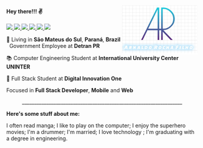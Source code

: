 </h4> 
<p align="left">
  <img src="https://github.com/arnaldorocha/arnaldorocha/blob/master/.github/assets/image%202.jpg" width="200"  align="right" />
</p>
  <h4 align="left">
  Hey there!!! ✌️
    </h4>
</p>
<p align="left">
<a 
   href="http://api.whatsapp.com/send?1=pt_BR&phone=5542988297314" 
   alt="WhatsApp"
   target="blank" 
   >  
  <img src="https://img.shields.io/badge/-Whatsapp-4CA143?style=flat-square&labelColor=4CA143&logo=whatsapp&logoColor=white&link" />
  </a>
  <a href="mailto:arnaldorochafilho@gmail.com"
     alt="https://mail.google.com"
     target="blank"
     >
  </a>
  <a
     href="https://www.linkedin.com/in/arnaldo-rocha-filho-52ba03163/"
     alt="LinkedIn"
     Target="blank"
     >
    <img src="https://img.shields.io/badge/-LinkedIn-blue?style=flat-square&logo=Linkedin&logoColor=white&link" />
  </a>
  <a
     href="https://github.com/arnaldorocha"
     alt="GitHub"
     target="blank"
     >
    <img src="https://img.shields.io/badge/-Github-000?style=flat-square&logo=Github&logoColor=white&link" />
  </a>
    <a
    href="https://www.facebook.com/supernaldo/" 
    alt="Facebook"
    target="blank"
  >
    <img src="https://img.shields.io/badge/-Facebook-006?style=flat-square&logo=Facebook&logoColor=white&link" />
  </a>
  <a
    href="https://www.instagram.com/arnaldorochafilho" 
    alt="Instagram"
    target="blank"
       >
    <img src="https://img.shields.io/badge/-Instagram-993399?style=flat-square&logo=Instagram&logoColor=white&link" />
  </a>
    <a
    href="mailto:arnaldorochafilho@gmail.com" 
    alt="Gmail"
    target="blank"
  >
    <img src="https://img.shields.io/badge/-Gmail-c14438?style=flat-square&logo=Gmail&logoColor=white&link=mailto:arnaldorochafilho@gmail.com" />
  </a>
     
   </p>
</p>
<p align="left">
💼 Living in <b>São Mateus do Sul</b>, <b>Paraná</b>, <b>Brazil</b> &nbsp;  Government Employee at <b> Detran PR </b>
<p align="left">
📚 Computer Engineering Student at <b>International University Center UNINTER</b> &nbsp; 
</p>
<p align="left">
🚀 Full Stack Student at <b>Digital Innovation One </b> &nbsp; 
</p>
<p align="left">
 Focused in <b>Full Stack Developer</b>, <b>Mobile</b> and <b>Web</b>
   </p>  
   </p>
<p align="center">
__________________________________________________________________
   </p>        
  <p
  <p align="left">
  <b>Here's some stuff about me:</b> 
  </p>
  <p
  <p align="left">
  I often read manga; I like to play on the computer; I enjoy the superhero movies; I'm a drummer;  I'm married; I love technology ; I'm graduating with a degree in engineering.
  
   

